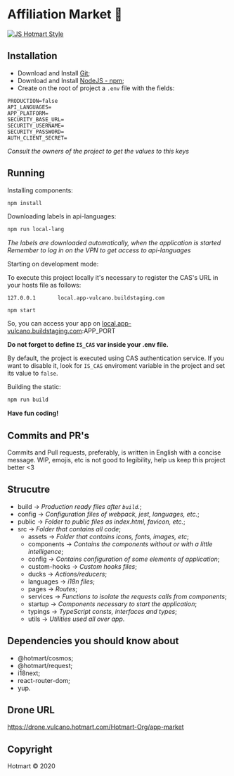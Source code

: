 # Affiliation Market :convenience_store:

[![JS Hotmart Style](https://img.shields.io/badge/code%20style-hotmart-F04E23.svg)](https://www.npmjs.com/package/eslint-config-hotmart)

## Installation

- Download and Install [Git](http://git-scm.com);
- Download and Install [NodeJS - npm](http://nodejs.org);
- Create on the root of project a `.env` file with the fields:

```
PRODUCTION=false
API_LANGUAGES=
APP_PLATFORM=
SECURITY_BASE_URL=
SECURITY_USERNAME=
SECURITY_PASSWORD=
AUTH_CLIENT_SECRET=
```

_Consult the owners of the project to get the values to this keys_

## Running

Installing components:

```sh
npm install
```

Downloading labels in api-languages:

```sh
npm run local-lang
```

_The labels are downloaded automatically, when the application is started_ _Remember to log in on the VPN to get access to api-languages_

Starting on development mode:

To execute this project locally it's necessary to register the CAS's URL in your hosts file as follows:

```shell
127.0.0.1	    local.app-vulcano.buildstaging.com
```

```shell
npm start
```

So, you can access your app on [local.app-vulcano.buildstaging.com](local.app-vulcano.buildstaging.com):APP_PORT

**Do not forget to define `IS_CAS` var inside your .env file.**

By default, the project is executed using CAS authentication service. If you want to disable it, look for `IS_CAS` enviroment variable in the project and set its value to `false`.

Building the static:

```sh
npm run build
```

**Have fun coding!**

## Commits and PR's

Commits and Pull requests, preferably, is written in English with a concise message. WIP, emojis, etc is not good to legibility, help us keep this project better <3

## Strucutre

- build -> _Production ready files after `build`._;
- config -> _Configuration files of webpack, jest, languages, etc._;
- public -> _Folder to public files as index.html, favicon, etc._;
- src -> _Folder that contains all code_;
  - assets -> _Folder that contains icons, fonts, images, etc_;
  - components -> _Contains the components without or with a little intelligence_;
  - config -> _Contains configuration of some elements of application_;
  - custom-hooks -> _Custom hooks files_;
  - ducks -> _Actions/reducers_;
  - languages -> _i18n files_;
  - pages -> _Routes_;
  - services -> _Functions to isolate the requests calls from components_;
  - startup -> _Components necessary to start the application_;
  - typings -> _TypeScript consts, interfaces and types_;
  - utils -> _Utilities used all over app_.

## Dependencies you should know about

- @hotmart/cosmos;
- @hotmart/request;
- i18next;
- react-router-dom;
- yup.

## Drone URL

https://drone.vulcano.hotmart.com/Hotmart-Org/app-market

## Copyright

Hotmart &copy; 2020
